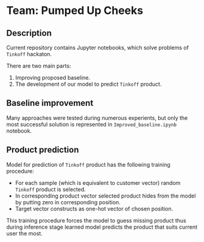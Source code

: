 # Team: Pumped Up Cheeks

## Description

Current repository contains Jupyter notebooks, which solve 
problems of `Tinkoff` hackaton. 

There are two main parts:
1. Improving proposed baseline.
2. The development of our model to predict `Tinkoff` product.

## Baseline improvement

Many approaches were tested during numerous experients,
but only the most successful solution is represented in 
`Improved_baseline.ipynb` notebook.

## Product prediction

Model for prediction of `Tinkoff` product has the following 
training procedure:
 - For each sample (which is equivalent to customer vector) random 
 `Tinkoff` product is selected.
 - In corresponding product vector selected product hides from the model
 by putting zero in corresponding position.
 - Target vector constructs as one-hot vector of chosen position.

This training procedure forces the model to guess missing product thus during inference stage learned model
predicts the product that suits current user the most.
